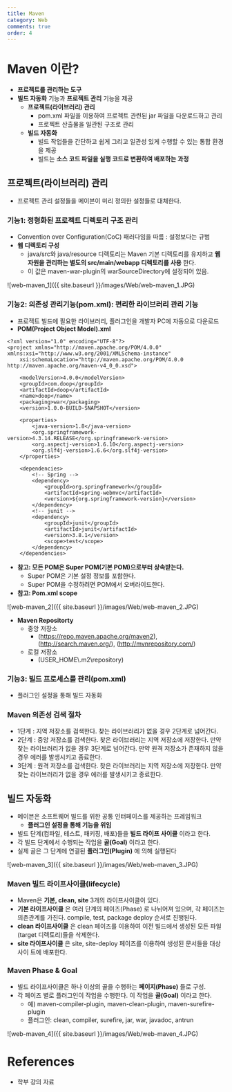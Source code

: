 ```yaml
---
title: Maven
category: Web
comments: true
order: 4
---
```


# Maven 이란?
* __프로젝트를 관리하는 도구__
* __빌드 자동화__ 기능과 __프로젝트 관리__ 기능을 제공
  + __프로젝트(라이브러리) 관리__
    - pom.xml 파일을 이용하여 프로젝트 관련된 jar 파일을 다운로드하고 관리
    - 프로젝트 산출물을 일관된 구조로 관리
  + __빌드 자동화__
    - 빌드 작업들을 간단하고 쉽게 그리고 일관성 있게 수행할 수 있는 통합 환경을 제공
    - 빌드는 __소스 코드 파일을 실행 코드로 변환하여 배포하는 과정__


## 프로젝트(라이브러리) 관리
* 프로젝트 관리 설정들을 메이븐이 미리 정의한 설정들로 대체한다.

### 기능1: 정형화된 프로젝트 디렉토리 구조 관리
* Convention over Configuration(CoC) 패러다임을 따름 : 설정보다는 규범
* __웹 디렉토리 구성__
  + java/src와 java/resource 디렉토리는 Maven 기본 디렉토리를 유지하고 __웹 자원을 관리하는 별도의 src/main/webapp 디렉토리를 사용__ 한다.
  + 이 값은 maven-war-plugin의 warSourceDirectory에 설정되어 있음.

![web-maven_1]({{ site.baseurl }}/images/Web/web-maven_1.JPG)


### 기능2: 의존성 관리기능(pom.xml): 편리한 라이브러리 관리 기능
* 프로젝트 빌드에 필요한 라이브러리, 플러그인을 개발자 PC에 자동으로 다운로드
* __POM(Project Object Model).xml__

```
<?xml version="1.0" encoding="UTF-8"?>
<project xmlns="http://maven.apache.org/POM/4.0.0" xmlns:xsi="http://www.w3.org/2001/XMLSchema-instance"
	xsi:schemaLocation="http://maven.apache.org/POM/4.0.0 http://maven.apache.org/maven-v4_0_0.xsd">
	
    <modelVersion>4.0.0</modelVersion>
	<groupId>com.doop</groupId>
	<artifactId>doop</artifactId>
	<name>doop</name>
	<packaging>war</packaging>
	<version>1.0.0-BUILD-SNAPSHOT</version>

	<properties>
		<java-version>1.8</java-version>
		<org.springframework-version>4.3.14.RELEASE</org.springframework-version>
		<org.aspectj-version>1.6.10</org.aspectj-version>
		<org.slf4j-version>1.6.6</org.slf4j-version>
	</properties>

	<dependencies>
		<!-- Spring -->
		<dependency>
			<groupId>org.springframework</groupId>
			<artifactId>spring-webmvc</artifactId>
			<version>${org.springframework-version}</version>
		</dependency>
        <!-- junit -->
        <dependency>
            <groupId>junit</groupId>
            <artifactId>junit</artifactId>
            <version>3.8.1</version>
            <scope>test</scope>
        </dependency>
    </dependencies>
```

* __참고: 모든 POM은 Super POM(기본 POM)으로부터 상속받는다.__
  + Super POM은 기본 설정 정보를 포함한다.
  + Super POM을 수정하려면 POM에서 오버라이드한다.
* __참고: Pom.xml scope__

![web-maven_2]({{ site.baseurl }}/images/Web/web-maven_2.JPG)

* __Maven Repositorty__
  + 중앙 저장소
    - (https://repo.maven.apache.org/maven2), (http://search.maven.org/), (http://mvnrepository.com/)
  + 로컬 저장소
    - (USER_HOME\\.m2\repository)

### 기능3: 빌드 프로세스를 관리(pom.xml)
* 플러그인 설정을 통해 빌드 자동화


### Maven 의존성 검색 절차
* 1단계 : 지역 저장소를 검색한다. 찾는 라이브러리가 없을 경우 2단계로 넘어간다.
* 2단계 : 중앙 저장소를 검색한다. 찾은 라이브러리는 지역 저장소에 저장한다. 만약 찾는 라이브러리가 없을 경우 3단계로 넘어간다. 만약 원격 저장소가 존재하지 않을 경우 에러를 발생시키고 종료한다.
* 3단계 : 원격 저장소를 검색한다. 찾은 라이브러리는 지역 저장소에 저장한다. 만약 찾는 라이브러리가 없을 경우 에러를 발생시키고 종료한다.


## 빌드 자동화
* 메이븐은 소프트웨어 빌드를 위한 공통 인터페이스를 제공하는 프레임워크
  + __플러그인 설정을 통해 기능을 위임__
* 빌드 단계(컴파일, 테스트, 패키징, 배포)들을 __빌드 라이프 사이클__ 이라고 한다.
* 각 빌드 단계에서 수행되는 작업을 __골(Goal)__ 이라고 한다.
* 실제 골은 그 단계에 연결된 __플러그인(Plugin)__ 에 의해 실행된다

![web-maven_3]({{ site.baseurl }}/images/Web/web-maven_3.JPG)

### Maven 빌드 라이프사이클(lifecycle)
* Maven은 __기본, clean, site__ 3개의 라이프사이클이 있다.
* __기본 라이프사이클__ 은 여러 단계의 페이즈(Phase) 로 나뉘어져 있으며, 각 페이즈는 의존관계를 가진다. compile, test, package deploy 순서로 진행된다.
* __clean 라이프사이클__ 은 clean 페이즈를 이용하여 이전 빌드에서 생성된 모든 파일
(target 디렉토리)들을 삭제한다.
* __site 라이프사이클__ 은 site, site-deploy 페이즈를 이용하여 생성된 문서들을 대상 사이
트에 배포한다. 

### Maven Phase & Goal
* 빌드 라이프사이클은 하나 이상의 골을 수행하는 __페이지(Phase)__ 들로 구성.
* 각 페이즈 별로 플러그인이 작업을 수행한다. 이 작업을 __골(Goal)__ 이라고 한다.
  + 예) maven-compiler-plugin, maven-clean-plugin, maven-surefire-plugin
  + 플러그인: clean, compiler, surefire, jar, war, javadoc, antrun

![web-maven_4]({{ site.baseurl }}/images/Web/web-maven_4.JPG)

# References
* 학부 강의 자료